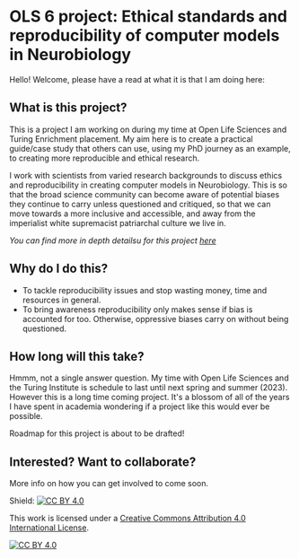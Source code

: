 # OLS 6 project: Ethical standards and reproducibility of computer models in Neurobiology

Hello! Welcome, please have a read at what it is that I am doing here:

## What is this project?

This is a project I am working on during my time at Open Life Sciences and Turing Enrichment placement.
My aim here is to create a practical guide/case study that others can use, using my PhD journey as an example, to creating more reproducible and ethical research.

I work with scientists from varied research backgrounds to discuss ethics and reproducibility in creating computer models in Neurobiology. This is so that the broad science community can become aware of potential biases they continue to carry unless questioned and critiqued, so that we can move towards a more inclusive and accessible, and away from the imperialist white supremacist patriarchal culture we live in.

*You can find more in depth detailsu for this project [here](https://github.com/Susana465/OLS-6-Ethical-standards-and-reproducibility-of-computer-models-in-Neurobiology/issues/1)*

## Why do I do this?
 - To tackle reproducibility issues and stop wasting money, time and resources in general.
 - To bring awareness reproducibility only makes sense if bias is accounted for too. Otherwise, oppressive biases carry on without being questioned.

## How long will this take?
Hmmm, not a single answer question. My time with Open Life Sciences and the Turing Institute is schedule to last until next spring and summer (2023). However this is a long time coming project. It's a blossom of all of the years I have spent in academia wondering if a project like this would ever be possible.

Roadmap for this project is about to be drafted!

## Interested? Want to collaborate? 
More info on how you can get involved to come soon.

Shield: [![CC BY 4.0][cc-by-shield]][cc-by]

This work is licensed under a
[Creative Commons Attribution 4.0 International License][cc-by].

[![CC BY 4.0][cc-by-image]][cc-by]

[cc-by]: http://creativecommons.org/licenses/by/4.0/
[cc-by-image]: https://i.creativecommons.org/l/by/4.0/88x31.png
[cc-by-shield]: https://img.shields.io/badge/License-CC%20BY%204.0-lightgrey.svg
